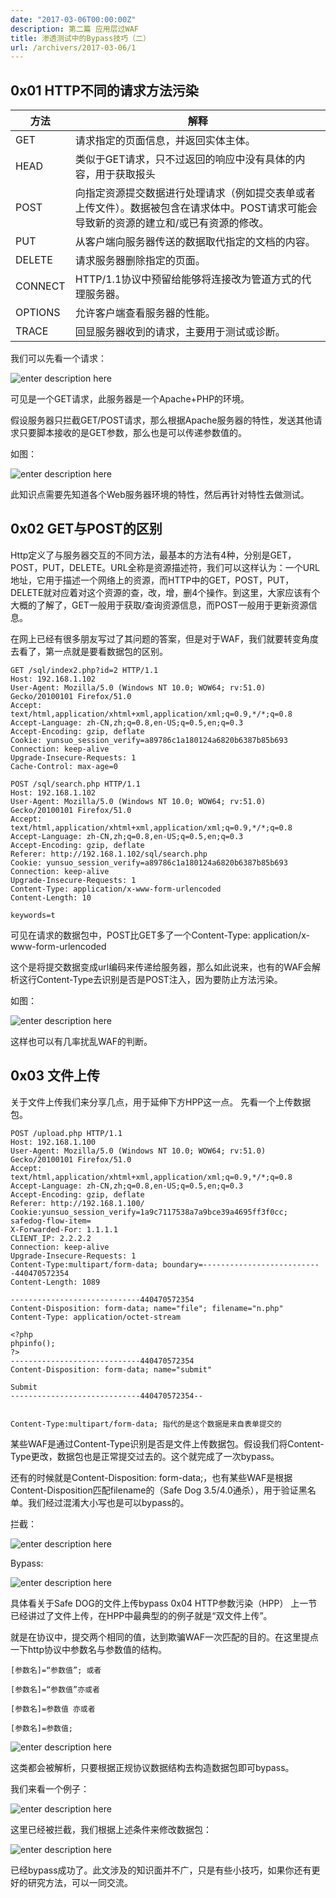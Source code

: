 ```yaml
---
date: "2017-03-06T00:00:00Z"
description: 第二篇 应用层过WAF
title: 渗透测试中的Bypass技巧（二）
url: /archivers/2017-03-06/1
---
```




## 0x01 HTTP不同的请求方法污染

|方法|解释|
|----| --- |
|GET |请求指定的页面信息，并返回实体主体。|
|HEAD |类似于GET请求，只不过返回的响应中没有具体的内容，用于获取报头|
|POST|向指定资源提交数据进行处理请求（例如提交表单或者上传文件）。数据被包含在请求体中。POST请求可能会导致新的资源的建立和/或已有资源的修改。|
|PUT |从客户端向服务器传送的数据取代指定的文档的内容。|
|DELETE |请求服务器删除指定的页面。|
|CONNECT |HTTP/1.1协议中预留给能够将连接改为管道方式的代理服务器。|
|OPTIONS |允许客户端查看服务器的性能。|
|TRACE |回显服务器收到的请求，主要用于测试或诊断。|

我们可以先看一个请求：

![enter description here](https://images.payloads.online/d3ff0d6a-4f5e-11ec-add5-00d861bf4abb.jpg)

可见是一个GET请求，此服务器是一个Apache+PHP的环境。

假设服务器只拦截GET/POST请求，那么根据Apache服务器的特性，发送其他请求只要脚本接收的是GET参数，那么也是可以传递参数值的。

如图：

![enter description here](https://images.payloads.online/d447e0a8-4f5e-11ec-bcb0-00d861bf4abb.jpg)

此知识点需要先知道各个Web服务器环境的特性，然后再针对特性去做测试。

## 0x02 GET与POST的区别

Http定义了与服务器交互的不同方法，最基本的方法有4种，分别是GET，POST，PUT，DELETE。URL全称是资源描述符，我们可以这样认为：一个URL地址，它用于描述一个网络上的资源，而HTTP中的GET，POST，PUT，DELETE就对应着对这个资源的查，改，增，删4个操作。到这里，大家应该有个大概的了解了，GET一般用于获取/查询资源信息，而POST一般用于更新资源信息。


在网上已经有很多朋友写过了其问题的答案，但是对于WAF，我们就要转变角度去看了，第一点就是要看数据包的区别。

```http
GET /sql/index2.php?id=2 HTTP/1.1
Host: 192.168.1.102
User-Agent: Mozilla/5.0 (Windows NT 10.0; WOW64; rv:51.0) Gecko/20100101 Firefox/51.0
Accept: text/html,application/xhtml+xml,application/xml;q=0.9,*/*;q=0.8
Accept-Language: zh-CN,zh;q=0.8,en-US;q=0.5,en;q=0.3
Accept-Encoding: gzip, deflate
Cookie: yunsuo_session_verify=a89786c1a180124a6820b6387b85b693
Connection: keep-alive
Upgrade-Insecure-Requests: 1
Cache-Control: max-age=0

```

```http
POST /sql/search.php HTTP/1.1
Host: 192.168.1.102
User-Agent: Mozilla/5.0 (Windows NT 10.0; WOW64; rv:51.0) Gecko/20100101 Firefox/51.0
Accept: text/html,application/xhtml+xml,application/xml;q=0.9,*/*;q=0.8
Accept-Language: zh-CN,zh;q=0.8,en-US;q=0.5,en;q=0.3
Accept-Encoding: gzip, deflate
Referer: http://192.168.1.102/sql/search.php
Cookie: yunsuo_session_verify=a89786c1a180124a6820b6387b85b693
Connection: keep-alive
Upgrade-Insecure-Requests: 1
Content-Type: application/x-www-form-urlencoded
Content-Length: 10

keywords=t
```

可见在请求的数据包中，POST比GET多了一个Content-Type: application/x-www-form-urlencoded

这个是将提交数据变成url编码来传递给服务器，那么如此说来，也有的WAF会解析这行Content-Type去识别是否是POST注入，因为要防止方法污染。

如图：

![enter description here](https://images.payloads.online/d4922e42-4f5e-11ec-98fd-00d861bf4abb.jpg)

这样也可以有几率扰乱WAF的判断。

## 0x03 文件上传

关于文件上传我们来分享几点，用于延伸下方HPP这一点。
先看一个上传数据包。

```http
POST /upload.php HTTP/1.1
Host: 192.168.1.100
User-Agent: Mozilla/5.0 (Windows NT 10.0; WOW64; rv:51.0) Gecko/20100101 Firefox/51.0
Accept: text/html,application/xhtml+xml,application/xml;q=0.9,*/*;q=0.8
Accept-Language: zh-CN,zh;q=0.8,en-US;q=0.5,en;q=0.3
Accept-Encoding: gzip, deflate
Referer: http://192.168.1.100/
Cookie:yunsuo_session_verify=1a9c7117538a7a9bce39a4695ff3f0cc; safedog-flow-item=
X-Forwarded-For: 1.1.1.1
CLIENT_IP: 2.2.2.2
Connection: keep-alive
Upgrade-Insecure-Requests: 1
Content-Type:multipart/form-data; boundary=---------------------------440470572354
Content-Length: 1089

-----------------------------440470572354
Content-Disposition: form-data; name="file"; filename="n.php"
Content-Type: application/octet-stream

<?php
phpinfo();
?>
-----------------------------440470572354
Content-Disposition: form-data; name="submit"

Submit
-----------------------------440470572354--


Content-Type:multipart/form-data; 指代的是这个数据是来自表单提交的

```

某些WAF是通过Content-Type识别是否是文件上传数据包。假设我们将Content-Type更改，数据包也是正常提交过去的。这个就完成了一次bypass。

还有的时候就是Content-Disposition: form-data;，也有某些WAF是根据Content-Disposition匹配filename的（Safe Dog 3.5/4.0通杀），用于验证黑名单。我们经过混淆大小写也是可以bypass的。

拦截：

![enter description here](https://images.payloads.online/d4e9901a-4f5e-11ec-be33-00d861bf4abb.jpg)

Bypass:

![enter description here](https://images.payloads.online/d52c3e88-4f5e-11ec-ad39-00d861bf4abb.jpg)

具体看关于Safe DOG的文件上传bypass
0x04 HTTP参数污染（HPP）
上一节已经讲过了文件上传，在HPP中最典型的的例子就是“双文件上传”。

就是在协议中，提交两个相同的值，达到欺骗WAF一次匹配的目的。在这里提点一下http协议中参数名与参数值的结构。

```
[参数名]=“参数值”; 或者 

[参数名]=“参数值”亦或者

[参数名]=参数值 亦或者

[参数名]=参数值;
```

![enter description here](https://images.payloads.online/d5725a1c-4f5e-11ec-8134-00d861bf4abb.jpg)

这类都会被解析，只要根据正规协议数据结构去构造数据包即可bypass。

我们来看一个例子：

![enter description here](https://images.payloads.online/d5b26f30-4f5e-11ec-8d77-00d861bf4abb.jpg)

这里已经被拦截，我们根据上述条件来修改数据包：

![enter description here](https://images.payloads.online/d5f96c1e-4f5e-11ec-8981-00d861bf4abb.jpg)

已经bypass成功了。此文涉及的知识面并不广，只是有些小技巧，如果你还有更好的研究方法，可以一同交流。

